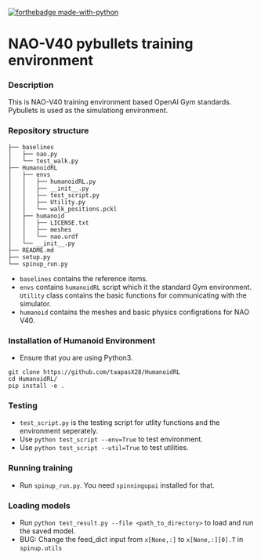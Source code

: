 [![forthebadge made-with-python](http://ForTheBadge.com/images/badges/made-with-python.svg)](https://www.python.org/) 

# NAO-V40 pybullets training environment

### Description

This is NAO-V40 training environment based OpenAI Gym standards. Pybullets is used as the simulationg environment.

### Repository structure

``` shell
├── baselines
│   ├── nao.py
│   └── test_walk.py
├── HumanoidRL
│   ├── envs
│   │   ├── humanoidRL.py
│   │   ├── __init__.py
│   │   ├── test_script.py
│   │   ├── Utility.py
│   │   └── walk_positions.pckl
│   ├── humanoid
│   │   ├── LICENSE.txt
│   │   ├── meshes
│   │   └── nao.urdf
│   └── __init__.py
├── README.md
├── setup.py
└── spinup_run.py

```
- `baselines` contains the reference items.
- `envs` contains `humanoidRL` script which it the standard Gym environment. `Utility` class contains the basic functions for communicating with the simulator.
- `humanoid` contains the meshes and basic physics configrations for NAO V40. 

### Installation of Humanoid Environment

- Ensure that you are using Python3.

``` shell
git clone https://github.com/taapasX28/HumanoidRL
cd HumanoidRL/
pip install -e .
```

### Testing

- `test_script.py` is the testing script for utlity functions and the environment seperately.
- Use `python test_script --env=True` to test environment.
- Use `python test_script --util=True` to test utilities.

### Running training

- Run `spinup_run.py`. You need `spinningupai` installed for that.


### Loading models

- Run `python test_result.py --file <path_to_directory>` to load and run the saved model.
- BUG: Change the feed_dict input from `x[None,:]` to `x[None,:][0].T` in `spinup.utils`